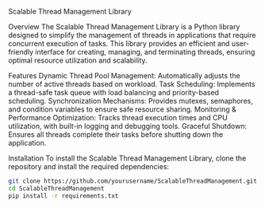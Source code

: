 Scalable Thread Management Library

Overview
The Scalable Thread Management Library is a Python library designed to simplify the management of threads in applications that require concurrent execution of tasks. 
This library provides an efficient and user-friendly interface for creating, managing, and terminating threads, ensuring optimal resource utilization and scalability.


Features
Dynamic Thread Pool Management: Automatically adjusts the number of active threads based on workload.
Task Scheduling: Implements a thread-safe task queue with load balancing and priority-based scheduling.
Synchronization Mechanisms: Provides mutexes, semaphores, and condition variables to ensure safe resource sharing.
Monitoring & Performance Optimization: Tracks thread execution times and CPU utilization, with built-in logging and debugging tools.
Graceful Shutdown: Ensures all threads complete their tasks before shutting down the application.

 Installation
To install the Scalable Thread Management Library, clone the repository and install the required dependencies:

```bash
git clone https://github.com/yourusername/ScalableThreadManagement.git
cd ScalableThreadManagement
pip install -r requirements.txt
